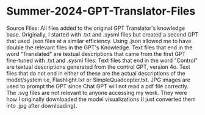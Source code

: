 # Summer-2024-GPT-Translator-Files
Source Files: All files added to the original GPT Translator's knowledge base. Originally, I started with .txt and .sysml files but created a second GPT that used .json files at a similar efficiency. Using .json allowed me to have double the relevant files in the GPT's Knowledge. Text files that end in the word "Translated" are textual descriptions that came from the first GPT fine-tuned with .txt and .sysml files. Text files that end in the word "Control" are textual descriptions generated from the control GPT, version 4o. Text files that do not end in either of these are the actual descriptions of the model/system i.e, Flashlight.txt or SimpleQuadcopter.txt. JPG images are used to prompt the GPT since Chat GPT will not read a pdf file correctly. The .svg files are not relevant to anyone accessing my work. They were how I originally downloaded the model visualizations (I just converted them into .jpg after downloading).
